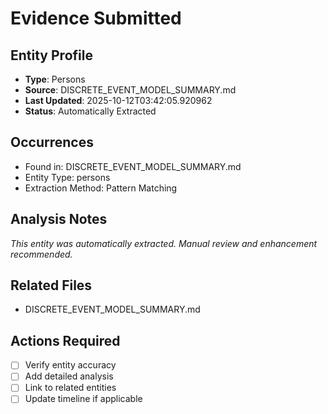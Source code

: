 # Evidence Submitted

## Entity Profile
- **Type**: Persons
- **Source**: DISCRETE_EVENT_MODEL_SUMMARY.md
- **Last Updated**: 2025-10-12T03:42:05.920962
- **Status**: Automatically Extracted

## Occurrences
- Found in: DISCRETE_EVENT_MODEL_SUMMARY.md
- Entity Type: persons
- Extraction Method: Pattern Matching

## Analysis Notes
*This entity was automatically extracted. Manual review and enhancement recommended.*

## Related Files
- DISCRETE_EVENT_MODEL_SUMMARY.md

## Actions Required
- [ ] Verify entity accuracy
- [ ] Add detailed analysis
- [ ] Link to related entities
- [ ] Update timeline if applicable
